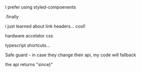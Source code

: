 I prefer using styled-compoenents

.finally

i just learned about link headers... cool!

hardware accelator css

typescript shortcuts...

Safe guard - in case they change their api, my code will fallback

the api returns "since}"

